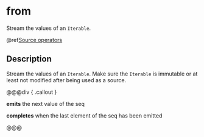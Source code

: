 # from

Stream the values of an `Iterable`.

@ref[Source operators](../index.md#source-operators)

## Description

Stream the values of an `Iterable`. Make sure the `Iterable` is immutable or at least not modified after being used
as a source.

@@@div { .callout }

**emits** the next value of the seq

**completes** when the last element of the seq has been emitted

@@@

